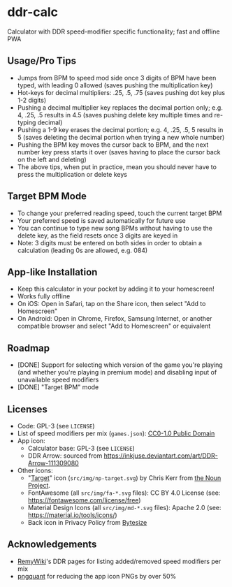 # ddr-calc
Calculator with DDR speed-modifier specific functionality; fast and offline PWA

## Usage/Pro Tips
* Jumps from BPM to speed mod side once 3 digits of BPM have been typed, with leading 0 allowed
(saves pushing the multiplication key)
* Hot-keys for decimal multipliers: .25, .5, .75 (saves pushing dot key plus 1-2 digits)
* Pushing a decimal multiplier key replaces the decimal portion only;
e.g. 4, .25, .5 results in 4.5 (saves pushing delete key multiple times and re-typing decimal)
* Pushing a 1-9 key erases the decimal portion;
e.g. 4, .25, .5, 5 results in 5 (saves deleting the decimal portion when trying a new whole number)
* Pushing the BPM key moves the cursor back to BPM, and the next number key press starts it over
(saves having to place the cursor back on the left and deleting)
* The above tips, when put in practice, mean you should never have to press the multiplication
or delete keys

## Target BPM Mode
* To change your preferred reading speed, touch the current target BPM
* Your preferred speed is saved automatically for future use
* You can continue to type new song BPMs without having to use the delete key, as the field resets once 3 digits are
keyed in
* Note: 3 digits must be entered on both sides in order to obtain a calculation (leading 0s are allowed, e.g. 084)

## App-like Installation
* Keep this calculator in your pocket by adding it to your homescreen!
* Works fully offline
* On iOS: Open in Safari, tap on the Share icon, then select "Add to Homescreen"
* On Android: Open in Chrome, Firefox, Samsung Internet, or another compatible browser and
select "Add to Homescreen" or equivalent

## Roadmap
* [DONE] Support for selecting which version of the game you're playing (and whether you're playing in premium mode)
and disabling input of unavailable speed modifiers
* [DONE] "Target BPM" mode

## Licenses
* Code: GPL-3 (see `LICENSE`)
* List of speed modifiers per mix (`games.json`): [CC0-1.0 Public Domain](https://creativecommons.org/publicdomain/zero/1.0/)
* App icon:
  * Calculator base: GPL-3 (see `LICENSE`)
  * DDR Arrow: sourced from https://inkjuse.deviantart.com/art/DDR-Arrow-111309080
* Other icons:
  * "[Target](https://thenounproject.com/search/?q=target&i=32462)" icon (`src/img/np-target.svg`) by Chris Kerr from [the Noun Project](https://thenounproject.com/).
  * FontAwesome (all `src/img/fa-*.svg` files): CC BY 4.0 License (see: https://fontawesome.com/license/free)
  * Material Design Icons (all `src/img/md-*.svg` files): Apache 2.0 (see: https://material.io/tools/icons/)
  * Back icon in Privacy Policy from [Bytesize](https://danklammer.com/bytesize-icons/)
 
 ## Acknowledgements
 * [RemyWiki](https://remywiki.com/)'s DDR pages for listing added/removed speed modifiers per mix
 * [pngquant](https://pngquant.org/) for reducing the app icon PNGs by over 50%